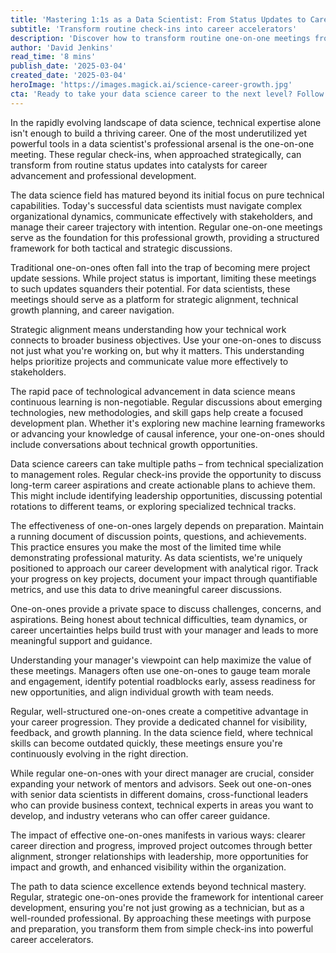 ```yaml
---
title: 'Mastering 1:1s as a Data Scientist: From Status Updates to Career Growth'
subtitle: 'Transform routine check-ins into career accelerators'
description: 'Discover how to transform routine one-on-one meetings from simple status updates into powerful career development opportunities in data science. Learn strategic approaches to make these check-ins catalysts for professional growth, technical advancement, and career progression.'
author: 'David Jenkins'
read_time: '8 mins'
publish_date: '2025-03-04'
created_date: '2025-03-04'
heroImage: 'https://images.magick.ai/science-career-growth.jpg'
cta: 'Ready to take your data science career to the next level? Follow us on LinkedIn for more expert insights on professional development, technical leadership, and career growth strategies in data science.'
---
```


In the rapidly evolving landscape of data science, technical expertise alone isn't enough to build a thriving career. One of the most underutilized yet powerful tools in a data scientist's professional arsenal is the one-on-one meeting. These regular check-ins, when approached strategically, can transform from routine status updates into catalysts for career advancement and professional development.

The data science field has matured beyond its initial focus on pure technical capabilities. Today's successful data scientists must navigate complex organizational dynamics, communicate effectively with stakeholders, and manage their career trajectory with intention. Regular one-on-one meetings serve as the foundation for this professional growth, providing a structured framework for both tactical and strategic discussions.

Traditional one-on-ones often fall into the trap of becoming mere project update sessions. While project status is important, limiting these meetings to such updates squanders their potential. For data scientists, these meetings should serve as a platform for strategic alignment, technical growth planning, and career navigation.

Strategic alignment means understanding how your technical work connects to broader business objectives. Use your one-on-ones to discuss not just what you're working on, but why it matters. This understanding helps prioritize projects and communicate value more effectively to stakeholders.

The rapid pace of technological advancement in data science means continuous learning is non-negotiable. Regular discussions about emerging technologies, new methodologies, and skill gaps help create a focused development plan. Whether it's exploring new machine learning frameworks or advancing your knowledge of causal inference, your one-on-ones should include conversations about technical growth opportunities.

Data science careers can take multiple paths – from technical specialization to management roles. Regular check-ins provide the opportunity to discuss long-term career aspirations and create actionable plans to achieve them. This might include identifying leadership opportunities, discussing potential rotations to different teams, or exploring specialized technical tracks.

The effectiveness of one-on-ones largely depends on preparation. Maintain a running document of discussion points, questions, and achievements. This practice ensures you make the most of the limited time while demonstrating professional maturity. As data scientists, we're uniquely positioned to approach our career development with analytical rigor. Track your progress on key projects, document your impact through quantifiable metrics, and use this data to drive meaningful career discussions.

One-on-ones provide a private space to discuss challenges, concerns, and aspirations. Being honest about technical difficulties, team dynamics, or career uncertainties helps build trust with your manager and leads to more meaningful support and guidance.

Understanding your manager's viewpoint can help maximize the value of these meetings. Managers often use one-on-ones to gauge team morale and engagement, identify potential roadblocks early, assess readiness for new opportunities, and align individual growth with team needs.

Regular, well-structured one-on-ones create a competitive advantage in your career progression. They provide a dedicated channel for visibility, feedback, and growth planning. In the data science field, where technical skills can become outdated quickly, these meetings ensure you're continuously evolving in the right direction.

While regular one-on-ones with your direct manager are crucial, consider expanding your network of mentors and advisors. Seek out one-on-ones with senior data scientists in different domains, cross-functional leaders who can provide business context, technical experts in areas you want to develop, and industry veterans who can offer career guidance.

The impact of effective one-on-ones manifests in various ways: clearer career direction and progress, improved project outcomes through better alignment, stronger relationships with leadership, more opportunities for impact and growth, and enhanced visibility within the organization.

The path to data science excellence extends beyond technical mastery. Regular, strategic one-on-ones provide the framework for intentional career development, ensuring you're not just growing as a technician, but as a well-rounded professional. By approaching these meetings with purpose and preparation, you transform them from simple check-ins into powerful career accelerators.